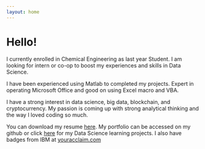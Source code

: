 ```yaml
---
layout: home
---
```

# Hello!

I currently enrolled in Chemical Engineering as last year Student. I am looking for intern or co-op to boost my experiences and skills in Data Science.

I have been experienced using Matlab to completed my projects. Expert in operating Microsoft Office and good on using Excel macro and VBA.

I have a strong interest in data science, big data, blockchain, and cryptocurrency. My passion is coming up with strong analytical thinking and the way I loved coding so much.

You can download my resume [here](https://drive.google.com/file/d/1Q2XnhOr-eVpGOseug-D6xfICZs5DTu7U/view?usp=sharing). My portfolio can be accessed on my github or click [here](https://github.com/bhaskoro-muthohar/DataScienceLearning) for my Data Science learning projects. I also have badges from IBM at [youracclaim.com](https://www.youracclaim.com/users/bhaskoro-muthohar/badges)
